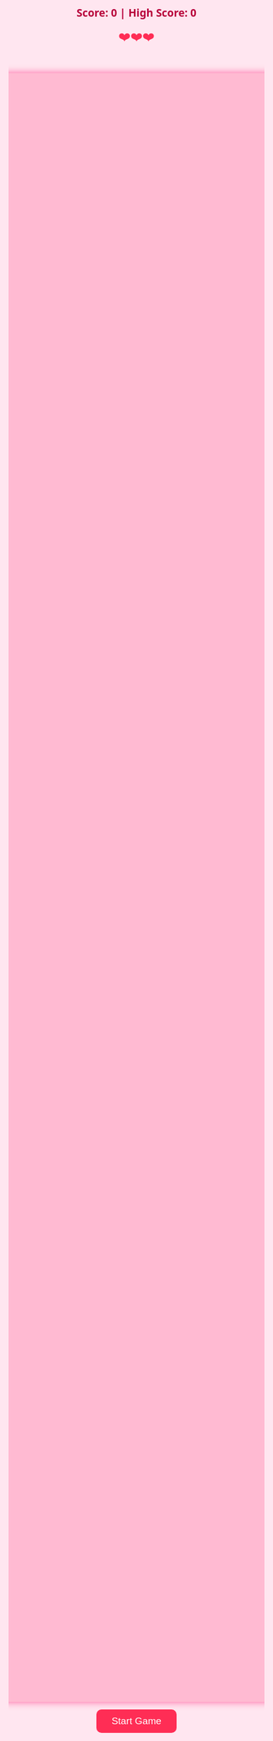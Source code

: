 <!DOCTYPE html>
<html lang="en">
<head>
<meta charset="UTF-8" />
<meta name="viewport" content="width=device-width, initial-scale=1" />
<title>Catch the Hearts Game ❤️</title>
<style>
  body, html {
    margin: 0; padding: 0; overflow: hidden; background: #ffe6f0; font-family: 'Segoe UI', Tahoma, Geneva, Verdana, sans-serif;
    display: flex; flex-direction: column; align-items: center; justify-content: center; height: 100vh;
  }
  #gameArea {
    position: relative;
    width: 100vw;
    height: 80vh;
    background: #ffbad2;
    overflow: hidden;
    border-radius: 12px;
    box-shadow: 0 0 15px rgba(255, 0, 100, 0.6);
  }
  .heart {
    position: absolute;
    top: 0;
    width: 40px;
    height: 40px;
    cursor: pointer;
    user-select: none;
  }
  .heart-shape {
    position: relative;
    width: 40px;
    height: 36px;
    background: #ff2d55;
    transform: rotate(-45deg);
    border-radius: 10px 10px 0 0;
  }
  .heart-shape::before,
  .heart-shape::after {
    content: "";
    position: absolute;
    width: 40px;
    height: 36px;
    background: #ff2d55;
    border-radius: 50%;
  }
  .heart-shape::before {
    top: -18px;
    left: 0;
  }
  .heart-shape::after {
    left: 18px;
    top: 0;
  }
  #scoreBoard {
    margin: 10px;
    font-size: 1.3rem;
    color: #b8003b;
    font-weight: bold;
  }
  #livesDisplay {
    margin: 5px;
    font-size: 1.5rem;
    color: #ff2d55;
  }
  #compliment {
    margin: 10px;
    font-size: 1.2rem;
    color: #b8003b;
    font-weight: 600;
    height: 24px;
    min-height: 24px;
  }
  #gameOver {
    position: absolute;
    top: 40%;
    left: 50%;
    transform: translate(-50%, -50%);
    background: #fff0f6cc;
    border: 2px solid #ff2d55;
    padding: 25px 40px;
    font-size: 1.6rem;
    color: #b8003b;
    border-radius: 14px;
    display: none;
    z-index: 100;
    text-align: center;
  }
  #startBtn {
    margin-top: 15px;
    padding: 12px 30px;
    font-size: 1.2rem;
    background-color: #ff2d55;
    border: none;
    border-radius: 10px;
    color: white;
    cursor: pointer;
    user-select: none;
  }
  #startBtn:hover {
    background-color: #e0264c;
  }

  @keyframes flutter {
    0%   { transform: scale(1) rotate(0deg); }
    50%  { transform: scale(1.3) rotate(15deg); }
    100% { transform: scale(1) rotate(0deg); }
  }

  .heart-flutter {
    animation: flutter 0.5s ease-in-out;
  }

</style>
</head>
<body>

<div id="scoreBoard">Score: 0 | High Score: 0</div>
<div id="livesDisplay">❤️❤️❤️</div>
<div id="compliment"></div>
<div id="gameArea"></div>
<div id="gameOver">Game Over!<br />Press Start to play again.</div>
<button id="startBtn">Start Game</button>

<audio id="bgMusic" src="aashiqtera.mp3" loop></audio>

<script>
  const gameArea = document.getElementById("gameArea");
  const scoreBoard = document.getElementById("scoreBoard");
  const livesDisplay = document.getElementById("livesDisplay");
  const compliment = document.getElementById("compliment");
  const gameOver = document.getElementById("gameOver");
  const startBtn = document.getElementById("startBtn");
  const bgMusic = document.getElementById("bgMusic");

  let score = 0;
  let highScore = 0;
  let lives = 3;
  let heartFallSpeed = 2;
  let heartSpawner;
  let speedIncreaser;
  let hearts = [];

  function createHeart() {
    const heart = document.createElement("div");
    heart.classList.add("heart");
    heart.style.left = Math.random() * (window.innerWidth - 50) + "px";

    const heartShape = document.createElement("div");
    heartShape.classList.add("heart-shape");
    heart.appendChild(heartShape);

    heart.addEventListener("click", () => {
      // Flutter animation on heart
      if(heart.classList.contains("heart-flutter")) return; // prevent double tapping

      heart.classList.add("heart-flutter");
      setTimeout(() => {
        if (gameArea.contains(heart)) {
          gameArea.removeChild(heart);
          hearts = hearts.filter(h => h !== heart);
        }
      }, 500);

      score++;
      if (score > highScore) {
        highScore = score;
        showCompliment();
      }
      updateScore();
    });

    gameArea.appendChild(heart);
    return heart;
  }

  function dropHeart() {
    const heart = createHeart();
    let top = 0;
    hearts.push(heart);

    const fallInterval = setInterval(() => {
      top += heartFallSpeed;
      heart.style.top = top + "px";

      if (top > window.innerHeight) {
        clearInterval(fallInterval);
        if (gameArea.contains(heart)) {
          gameArea.removeChild(heart);
          hearts = hearts.filter(h => h !== heart);
        }
        lives--;
        updateLives();
        if (lives === 0) {
          endGame();
        }
      }
    }, 20);
  }

  function updateScore() {
    scoreBoard.textContent = `Score: ${score} | High Score: ${highScore}`;
  }

  function updateLives() {
    livesDisplay.textContent = "❤️".repeat(lives);
  }

  function showCompliment() {
    const compliments = [
      "You're amazing! 🌟",
      "Keep shining! ✨",
      "Awesome job! 💖",
      "You're a star! 🌟",
      "Keep going! 💪"
    ];
    compliment.textContent = compliments[Math.floor(Math.random() * compliments.length)];
    compliment.style.display = "block";
    setTimeout(() => {
      compliment.style.display = "none";
    }, 2000);
  }

  function startGame() {
    score = 0;
    lives = 3;
    heartFallSpeed = 2;
    updateScore();
    updateLives();
    gameOver.style.display = "none";
    startBtn.style.display = "none";

    bgMusic.play().catch(e => {
      /* autoplay might be blocked on some browsers, user interaction needed */
    });

    heartSpawner = setInterval(dropHeart, 1200);
    speedIncreaser = setInterval(() => {
      if (heartFallSpeed < 15) heartFallSpeed += 0.15;
    }, 5000);
  }

  function endGame() {
    clearInterval(heartSpawner);
    clearInterval(speedIncreaser);
    gameOver.style.display = "block";
    startBtn.style.display = "block";
    bgMusic.pause();
    bgMusic.currentTime = 0;

    hearts.forEach(h => {
      if (gameArea.contains(h)) gameArea.removeChild(h);
    });
    hearts = [];
  }

  startBtn.addEventListener("click", startGame);
</script>

</body>
</html>

